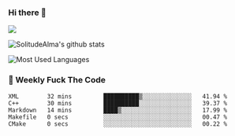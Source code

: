 ### Hi there 👋

<p>
  <a href="https://count.getloli.com/"><img src="https://count.getloli.com/get/@:solitudealma"></a>
</p>

![SolitudeAlma's github stats](https://github-readme-stats.vercel.app/api?username=solitudealma&show_icons=true&theme=radical)

![Most Used Languages](https://github-readme-stats.vercel.app/api/top-langs/?username=solitudealma&layout=compact&hide_border=true&theme=dark)
<!-- ![visitors](https://visitor-badge.glitch.me/badge?page_id=solitudealma.solitudealma.id) -->


### :dart: Weekly Fuck The Code

<!--START_SECTION:waka-->

```text
XML        32 mins         ██████████▒░░░░░░░░░░░░░░   41.94 %
C++        30 mins         ██████████░░░░░░░░░░░░░░░   39.37 %
Markdown   14 mins         ████▒░░░░░░░░░░░░░░░░░░░░   17.99 %
Makefile   0 secs          ░░░░░░░░░░░░░░░░░░░░░░░░░   00.47 %
CMake      0 secs          ░░░░░░░░░░░░░░░░░░░░░░░░░   00.22 %
```

<!--END_SECTION:waka-->
